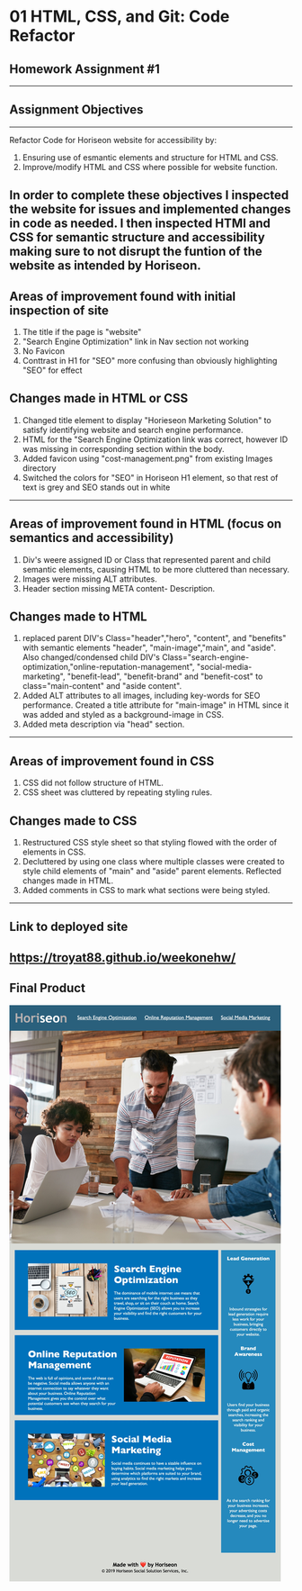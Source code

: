 # 01 HTML, CSS, and Git: Code Refactor 
## Homework Assignment #1
---

## Assignment Objectives 
---
Refactor Code for Horiseon website for accessibility by:
1. Ensuring use of esmantic elements and structure for HTML and CSS.
2. Improve/modify HTML and CSS where possible for website function.

In order to complete these objectives I inspected the website for issues and implemented changes in code as needed. 
I then inspected HTMl and CSS for semantic structure and accessibility making sure to not disrupt the funtion of the website as intended by Horiseon.
---

## Areas of improvement found with initial inspection of site
1. The title if the page is "website"
2. "Search Engine Optimization" link in Nav section not working
3. No Favicon
4. Conttrast in H1 for "SEO" more confusing than obviously highlighting "SEO" for effect

## Changes made in HTML or CSS
1. Changed title element to display "Horieseon Marketing Solution" to satisfy identifying website and search engine performance.
2. HTML for the "Search Engine Optimization link was correct, however ID was missing in corresponding section within the body.
3. Added favicon using "cost-management.png" from existing Images directory
4. Switched the colors for "SEO" in Horiseon H1 element, so that rest of text is grey and SEO stands out in white

---

## Areas of improvement found in HTML (focus on semantics and accessibility)
1. Div's weere assigned ID or Class that represented parent and child semantic elements, causing HTML to be more cluttered than necessary.
2. Images were missing ALT attributes. 
3. Header section missing META content- Description. 

## Changes made to HTML
1. replaced parent DIV's Class="header","hero", "content", and "benefits" with semantic elements "header", "main-image","main", and "aside".
Also changed/condensed child DIV's Class="search-engine-optimization,"online-reputation-management", "social-media-marketing", "benefit-lead", "benefit-brand" and "benefit-cost"
to class="main-content" and "aside content". 
2. Added ALT attributes to all images, including key-words for SEO performance. Created a title attribute for "main-image" in HTML since it was added and styled as a background-image in CSS.
3. Added meta description via "head" section. 

---

## Areas of improvement found in CSS
1. CSS did not follow structure of HTML.
2. CSS sheet was cluttered by repeating styling rules.

## Changes made to CSS
1. Restructured CSS style sheet so that styling flowed with the order of elements in CSS.
2. Decluttered by using one class where multiple classes were created to style child elements of "main" and "aside" parent elements. Reflected changes made in HTML.
3. Added comments in CSS to mark what sections were being styled. 
---
 ## Link to deployed site
 https://troyat88.github.io/weekonehw/
 ---
 ## Final Product
![Rendition of Final Solution](/Assets/images/HORISEON.png) 

